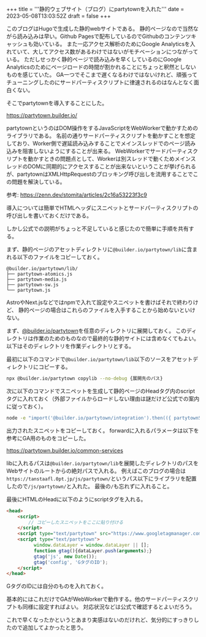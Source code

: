 +++
title = '''静的ウェブサイト（ブログ）にpartytownを入れた'''
date = 2023-05-08T13:03:52Z
draft = false
+++

このブログはHugoで生成した静的webサイトである。
静的ページなので当然ながら読み込みは早い。Github Pagesで配布しているのでGithubのコンテンツキャッシュも効いている。
また一応アクセス解析のためにGoogle Analyticsを入れていて、大してアクセス数があるわけではないがモチベーションにつながっている。
ただしせっかく静的ページで読み込みを早くしているのにGoogle Analyticsのためにページロードの時間が割かれることにちょっと釈然としないものを感じていた。
GA一つでそこまで遅くなるわけではないけれど、頑張ってチューニングしたのにサードパーティスクリプトに律速されるのはなんとなく面白くない。

そこでpartytownを導入することにした。

https://partytown.builder.io/

partytownというのはDOM操作をするJavaScriptをWebWorkerで動かすためのライブラリである。
名前の通りサードパーティスクリプトを動かすことを想定しており、Worker側で遅延読み込みすることでメインスレッドでのページ読み込みを阻害しないようにすることが出来る。
WebWorkerでサードパーティスクリプトを動かすときの問題点として、Workerは別スレッドで動くためメインスレッドのDOMに同期的にアクセスすることが出来ないということが挙げられるが、partytownはXMLHttpRequestのブロッキング呼び出しを流用することでこの問題を解決している。

参考: https://zenn.dev/stomita/articles/2c16a53223f3c9

導入については簡単でHTMLヘッダにスニペットとサードパーティスクリプトの呼び出しを書いておくだけである。

しかし公式での説明がちょっと不足していると感じたので簡単に手順を共有する。

まず、静的ページのアセットディレクトリに`@builder.io/partytown/lib`に含まれる以下のファイルをコピーしておく。

```
@builder.io/partytown/lib/
├── partytown-atomics.js
├── partytown-media.js
├── partytown-sw.js
└── partytown.js
```

AstroやNext.jsなどではnpmで入れて設定やスニペットを書けばそれで終わりけど、
静的ページの場合はこれらのファイルを入手することから始めないといけない。

まず、[@builder.io/partytown](https://www.npmjs.com/package/@builder.io/partytown)を任意のディレクトリに展開しておく。
このディレクトリは作業のためのものなので最終的な静的サイトには含めなくてもよい。
以下はそのディレクトリを作業ディレクトリとする。

最初に以下のコマンドで`@builder.io/partytown/lib`以下のソースをアセットディレクトリにコピーする。

```bash
npx @builder.io/partytown copylib --no-debug {展開先のパス}
```

次に以下のコマンドでスニペットを生成して静的ページのHeadタグ内のscriptタグに入れておく（外部ファイルからロードしない理由は謎だけど公式での案内に従っておく）。

```bash
node -e "import('@builder.io/partytown/integration').then(({ partytownSnippet }) => console.log(partytownSnippet({forward:['dataLayer.push'],lib:'ライブラリのパス'})))" 
```

出力されたスニペットをコピーしておく。
forwardに入れるパラメータは以下を参考にGA用のものをコピーした。

https://partytown.builder.io/common-services

libに入れるパスは`@builder.io/partytown/lib`を展開したディレクトリのパスをWebサイトのルートからの絶対パスで入れる。
例えばこのブログの場合は`https://tanstaafl.0pt.jp/js/partytown/`というパス以下にライブラリを配置したので`/js/partytown/`と入れた。
最後の`/`も忘れずに入れること。

最後にHTMLのHeadに以下のようにscriptタグを入れる。

```html
<head>
    <script>
        // コピーしたスニペットをここに貼り付ける
    </script>
    <script type="text/partytown" src="https://www.googletagmanager.com/gtag/js?id=GタグのID"></script>
    <script type="text/partytown">
          window.dataLayer = window.dataLayer || [];
          function gtag(){dataLayer.push(arguments);}
          gtag('js', new Date());
          gtag('config', 'GタグのID');
    </script>
</head>
```
GタグのIDには自分のものを入れておく。

基本的にはこれだけでGAがWebWorkerで動作する。他のサードパーティスクリプトも同様に設定すればよい。
対応状況などは公式で確認するとよいだろう。

これで早くなったかというとあまり実感はないのだけれど、気分的にすっきりしたので追加してよかったと思う。
